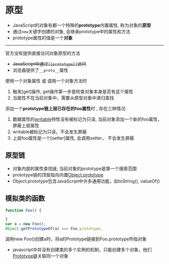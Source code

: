 # 原型

- JavaScript的对象有都一个特殊的**prototype**内置属性, 称为对象的**原型**
- 通过`new`关键字创建的对象, 会继承prototype中的属性和方法
- prototype属性的值是一个**对象**

***

官方没有提供直接访问对象原型的方法

- ~~JavaScript中通过`[[prototype]]`访问~~
- 浏览器提供了`__proto__`属性

使用一个对象属性 或 调用一个对象方法时

1. 触发[get]操作, get操作第一步是检查对象本身是否有这个属性
2. 当属性不在当前对象中，需要从原型对象中递归查找

添加一个**prototype链上层已存在的foo属性**时 , 存在三种情况:

1. 数据属性的[writable](javascript_Property.md)特性没有被标记为只读, 当前对象添加一个新的foo属性，屏蔽上层属性
2. writable被标记为只读，不会发生屏蔽
3. 上层foo属性是一个[setter]属性, 会调用setter， 不会发生屏蔽

## 原型链

- 对象内部的属性查找链, 当前对象的prototype是第一个搜索范围
- prototype链的顶层指向内置[Object.prototype](javascript_object.md)
- Object.prototype包含JavaScript中许多通用功能，如toString(), valueOf()

## 模拟类的函数

```javascript
function Foo() {

}
var a = new Foo();
Object.getPrototypeOf(a) === Foo.prototype;
```

调用new Foo()创建a时，将a的Prototype链接到Foo.prototype所指对象

- javascript中并没有创建类的多个实例的机制，只能创建多个对象，他们[Prototype链](javascript_原型链.md)关联同一个对象